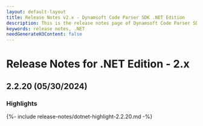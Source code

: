 ```yaml
---
layout: default-layout
title: Release Notes v2.x - Dynamsoft Code Parser SDK .NET Edition
description: This is the release notes page of Dynamsoft Code Parser SDK .NET Edition v2.x.
keywords: release notes, .NET
needGenerateH3Content: false
---
```


# Release Notes for .NET Edition - 2.x

## 2.2.20 (05/30/2024)

### Highlights

{%- include release-notes/dotnet-highlight-2.2.20.md -%}
